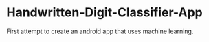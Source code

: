 # Handwritten-Digit-Classifier-App
First attempt to create an android app that uses machine learning.
